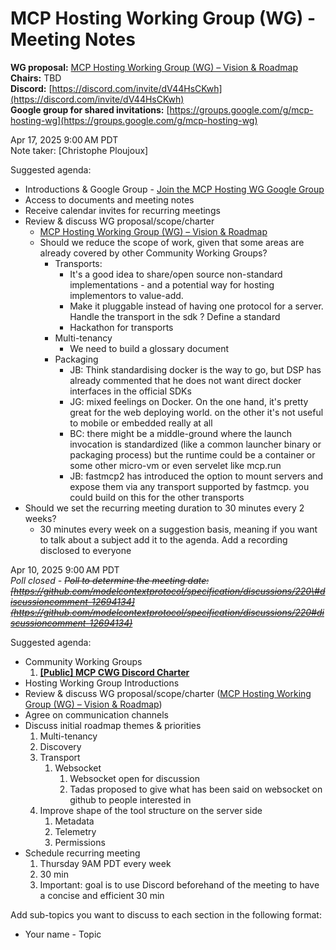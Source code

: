 # **MCP Hosting Working Group (WG) \- Meeting Notes**

**WG proposal:** [MCP Hosting Working Group (WG) – Vision & Roadmap](../README.md)  
**Chairs:** TBD  
**Discord:** [https://discord.com/invite/dV44HsCKwh](https://discord.com/invite/dV44HsCKwh)  
**Google group for shared invitations:** [https://groups.google.com/g/mcp-hosting-wg](https://groups.google.com/g/mcp-hosting-wg)

Apr 17, 2025 9:00 AM PDT  
Note taker: [Christophe Ploujoux]

Suggested agenda:

- Introductions & Google Group \- [Join the MCP Hosting WG Google Group](https://groups.google.com/g/mcp-hosting-wg)
- Access to documents and meeting notes
- Receive calendar invites for recurring meetings
- Review & discuss WG proposal/scope/charter
  - [MCP Hosting Working Group (WG) – Vision & Roadmap](../README.md)
  - Should we reduce the scope of work, given that some areas are already covered by other Community Working Groups?
    - Transports:
      - It's a good idea to share/open source non-standard implementations \- and a potential way for hosting implementors to value-add.
      - Make it pluggable instead of having one protocol for a server. Handle the transport in the sdk ? Define a standard
      - Hackathon for transports
    - Multi-tenancy
      - We need to build a glossary document
    - Packaging
      - JB: Think standardising docker is the way to go, but DSP has already commented that he does not want direct docker interfaces in the official SDKs
      - JG: mixed feelings on Docker. On the one hand, it's pretty great for the web deploying world. on the other it's not useful to mobile or embedded really at all
      - BC: there might be a middle-ground where the launch invocation is standardized (like a common launcher binary or packaging process) but the runtime could be a container or some other micro-vm or even servelet like mcp.run
      - JB: fastmcp2 has introduced the option to mount servers and expose them via any transport supported by fastmcp. you could build on this for the other transports
- Should we set the recurring meeting duration to 30 minutes every 2 weeks?
  - 30 minutes every week on a suggestion basis, meaning if you want to talk about a subject add it to the agenda. Add a recording disclosed to everyone

Apr 10, 2025 9:00 AM PDT  
_Poll closed \- ~~Poll to determine the meeting date: [https://github.com/modelcontextprotocol/specification/discussions/220\#discussioncomment-12694134](https://github.com/modelcontextprotocol/specification/discussions/220#discussioncomment-12694134)~~_

Suggested agenda:

- Community Working Groups
  1. **[\[Public\] MCP CWG Discord Charter](https://docs.google.com/document/d/1wwniFi4IfXx0FwOdutbDp1-An7LHSygDHt8vqZHTRgM/edit?usp=sharing)**
- Hosting Working Group Introductions
- Review & discuss WG proposal/scope/charter ([MCP Hosting Working Group (WG) – Vision & Roadmap](../README.md))
- Agree on communication channels
- Discuss initial roadmap themes & priorities
  1. Multi-tenancy
  2. Discovery
  3. Transport
     1. Websocket
        1. Websocket open for discussion
        2. Tadas proposed to give what has been said on websocket on github to people interested in
  4. Improve shape of the tool structure on the server side
     1. Metadata
     2. Telemetry
     3. Permissions
- Schedule recurring meeting
  1. Thursday 9AM PDT every week
  2. 30 min
  3. Important: goal is to use Discord beforehand of the meeting to have a concise and efficient 30 min

Add sub-topics you want to discuss to each section in the following format:

- Your name \- Topic

